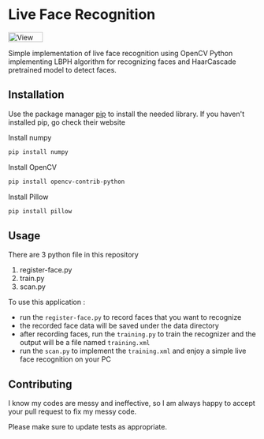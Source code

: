 # Live Face Recognition
<img src="https://views.whatilearened.today/views/github/dikamahard/Live-FaceRecognition.svg" width="70px" height="20px" alt="View" />   


Simple implementation of live face recognition using OpenCV Python implementing LBPH algorithm for recognizing faces and HaarCascade pretrained model to detect faces.

## Installation

Use the package manager [pip](https://pip.pypa.io/en/stable/) to install the needed library. If you haven't installed pip, go check their website

Install numpy
```bash
pip install numpy
```

Install OpenCV
```bash
pip install opencv-contrib-python
```

Install Pillow
```bash
pip install pillow
```

## Usage

There are 3 python file in this repository
1. register-face.py
2. train.py
3. scan.py

To use this application  : 
- run the `register-face.py` to record faces that you want to recognize
- the recorded face data will be saved under the data directory
- after recording faces, run the `training.py` to train the recognizer and the output will be a file named `training.xml`
- run the `scan.py` to implement the `training.xml` and enjoy a simple live face recognition on your PC

## Contributing
I know my codes are messy and ineffective, so I am always happy to accept your pull request to fix my messy code.


Please make sure to update tests as appropriate.
